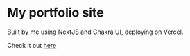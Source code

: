 # My portfolio site

Built by me using NextJS and Chakra UI, deploying on Vercel.

Check it out [here](https://maxine-simpson.vercel.app/)

